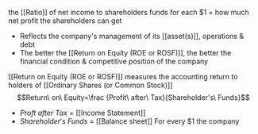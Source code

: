 the [[Ratio]] of net income to shareholders funds
for each $1 = how much net profit the shareholders can get
- Reflects the company's management of its [[asset(s)]], operations & debt
- The better the [[Return on Equity (ROE or ROSF)]], the better the financial condition & competitive position of the company

[[Return on Equity (ROE or ROSF)]] measures the accounting return to holders of [[Ordinary Shares (or Common Stock)]]
$$Return\ on\ Equity=\frac {Profit\ after\ Tax}{Shareholder's\ Funds}$$
- $Proft\ after\ Tax$ = [[Income Statement]]
- $Shareholder's\ Funds$ = [[Balance sheet]]
For every $1 the company 